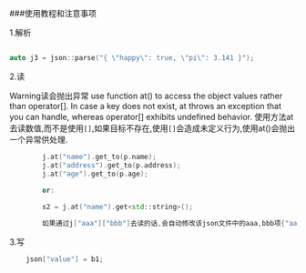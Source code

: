 ###使用教程和注意事项

1.解析

```c++

auto j3 = json::parse("{ \"happy\": true, \"pi\": 3.141 }");


```

2.读

Warning读会抛出异常
use function at() to access the object values rather than operator[]. In case a key does not exist, at throws an exception that you can handle, whereas operator[] exhibits undefined behavior.
使用方法at去读数值,而不是使用`[]`,如果目标不存在,使用`[]`会造成未定义行为,使用at()会抛出一个异常供处理.

```c++
        j.at("name").get_to(p.name);
        j.at("address").get_to(p.address);
        j.at("age").get_to(p.age);
        
        or:

        s2 = j.at("name").get<std::string>();

        如果通过j["aaa"]["bbb"]去读的话,会自动修改该json文件中的aaa,bbb项{"aaa":{"bbb":null}}

```

3.写

```c++
    json["value"] = b1;
```